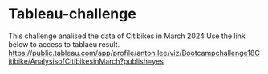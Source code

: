 # Tableau-challenge
This challenge analised the data of Citibikes in March 2024
Use the link below to access to tablaeu result. 
https://public.tableau.com/app/profile/anton.lee/viz/Bootcampchallenge18Citibike/AnalysisofCitibikesinMarch?publish=yes 
